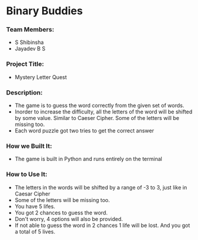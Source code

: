 # Binary Buddies

### Team Members:
- S Shibinsha
- Jayadev B S

### Project Title:
- Mystery Letter Quest

### Description:
- The game is to guess the word correctly from the given set of words.
- Inorder to increase the difficulty, all the letters of the word will be shifted by some value. Similar to Caeser Cipher. Some of the letters will be missing too.
- Each word puzzle got two tries to get the correct answer

### How we Built It:
- The game is built in Python and runs entirely on the terminal

### How to Use It:
- The letters in the words will be shifted by a range of -3 to 3, just like in Caesar Cipher
- Some of the letters will be missing too.
- You have 5 lifes.
- You got 2 chances to guess the word.
- Don't worry, 4 options will also be provided.
- If not able to guess the word in 2 chances 1 life will be lost. And you got a total of 5 lives.
